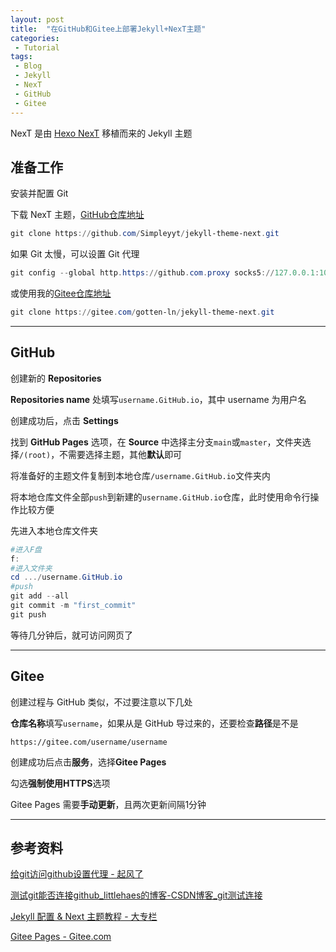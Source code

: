 ```yaml
---
layout: post 
title:  "在GitHub和Gitee上部署Jekyll+NexT主题" 
categories:
 - Tutorial
tags:
 - Blog
 - Jekyll
 - NexT
 - GitHub
 - Gitee
---
```


NexT 是由 [Hexo NexT](https://github.com/iissnan/hexo-theme-next) 移植而来的 Jekyll 主题

<!--more-->

## 准备工作

安装并配置 Git

下载 NexT 主题，<a href="https://github.com/Simpleyyt/jekyll-theme-next" target="_blank">GitHub仓库地址</a>

```powershell
git clone https://github.com/Simpleyyt/jekyll-theme-next.git
```

如果 Git 太慢，可以设置 Git 代理

```powershell
git config --global http.https://github.com.proxy socks5://127.0.0.1:1080
```

或使用我的<a href="https://gitee.com/gotten-ln/jekyll-theme-next" target="_blank">Gitee仓库地址</a>

```powershell
git clone https://gitee.com/gotten-ln/jekyll-theme-next.git
```

---

## GitHub

创建新的 **Repositories**

**Repositories name** 处填写`username.GitHub.io`，其中 username 为用户名

创建成功后，点击 **Settings**

找到 **GitHub Pages** 选项，在 **Source** 中选择主分支`main`或`master`，文件夹选择`/(root)`，不需要选择主题，其他**默认**即可

将准备好的主题文件复制到本地仓库`/username.GitHub.io`文件夹内

将本地仓库文件全部`push`到新建的`username.GitHub.io`仓库，此时使用命令行操作比较方便

先进入本地仓库文件夹

```powershell
#进入F盘
f:
#进入文件夹
cd .../username.GitHub.io
#push
git add --all
git commit -m "first_commit"
git push
```

等待几分钟后，就可访问网页了

---

## Gitee

创建过程与 GitHub 类似，不过要注意以下几处

**仓库名称**填写`username`，如果从是 GitHub 导过来的，还要检查**路径**是不是

`https://gitee.com/username/username`

创建成功后点击**服务**，选择**Gitee Pages**

勾选**强制使用HTTPS**选项

Gitee Pages 需要**手动更新**，且两次更新间隔1分钟

---

## 参考资料

[给git访问github设置代理 - 起风了](https://www.dyxmq.cn/it/git/set-http-proxy-for-github.html)

[测试git能否连接github_littlehaes的博客-CSDN博客_git测试连接](https://blog.csdn.net/littlehaes/article/details/102082142)

[Jekyll 配置 & Next 主题教程 - 大专栏](https://www.dazhuanlan.com/2019/12/24/5e01f12f3f751/)

[Gitee Pages - Gitee.com](https://gitee.com/help/articles/4136#article-header0)

